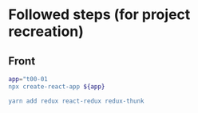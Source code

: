 # Followed steps (for project recreation)

## Front

``` sh
app="t00-01
npx create-react-app ${app}

yarn add redux react-redux redux-thunk
```
